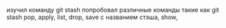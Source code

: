 изучил команду git stash 
попробовал различные команды такие как git stash pop, apply, list, drop, save с названием стэша, show, 